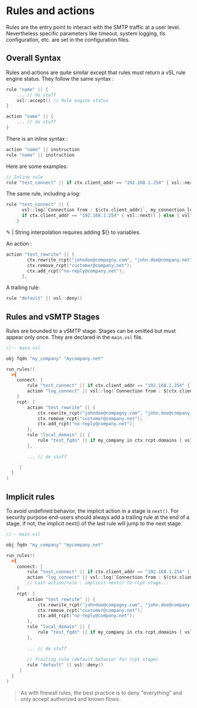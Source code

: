 # Rules and actions

Rules are the entry point to interact with the SMTP traffic at a user level.
Nevertheless specific parameters like timeout, system logging, tls configuration, etc. are set in the configuration files.

## Overall Syntax

Rules and actions are quite similar except that rules must return a vSL rule engine status.
They follow the same syntax :

```c
rule "name" || {
    ... // do stuff
    vsl::accept() // Rule engine status
}
```

```c
action "name" || {
    ... // do stuff
}
```

There is an inline syntax :

```c
action "name" || instruction
rule "name" || instruction
```

Here are some examples:

```c
// Inline rule
rule "test_connect" || if ctx.client_addr == "192.168.1.254" { vsl::next() } else { vsl::deny() }
```

The same rule, including a log:

```c
rule "test_connect" || {
      vsl::log(`Connection from : ${ctx.client_addr}`, my_connection_log);
      if ctx.client_addr == "192.168.1.254" { vsl::next() } else { vsl::deny() }
    }
```

&#9998; | String interpolation requires adding ${} to variables.

An action :

```c
action "test_rewrite" || {
        ctx.rewrite_rcpt("johndoe@compagny.com", "john.doe@company.net");
        ctx.remove_rcpt("customer@company.net");
        ctx.add_rcpt("no-reply@company.net");
      },
```

A trailing rule:

```c
rule "default" || vsl::deny() 
```

## Rules and vSMTP Stages

Rules are bounded to a vSMTP stage. Stages can be omitted but must appear only once. They are declared in the `main.vsl` file.

```c
//-- main.vsl

obj fqdn "my_company" "mycompany.net"

run_rules!(
  #{
    connect: [ 
        rule "test_connect" || if ctx.client_addr == "192.168.1.254" { vsl::next() } else { vsl::deny() },
        action "log_connect" || vsl::log(`Connection from : ${ctx.client_addr}`, my_connection_log),
    ]
    rcpt: [
        action "test_rewrite" || {
            ctx.rewrite_rcpt("johndoe@compagny.com", "john.doe@company.net");
            ctx.remove_rcpt("customer@company.net");
            ctx.add_rcpt("no-reply@company.net");
        },
        rule "local_domain" || {
            rule "test_fqdn" || if my_company in ctx.rcpt.domains { vsl::next() } else { vsl::deny() }
        },
        
        ... // do stuff

     ]
  }
)
```

## Implicit rules

To avoid undefined behavior, the implicit action in a stage is `next()`.
For security purpose end-users should always add a trailing rule at the end of a stage. if not, the implicit next() of the last rule will jump to the next stage.

```c
//-- main.vsl

obj fqdn "my_company" "mycompany.net"

run_rules!(
  #{
    connect: [ 
        rule "test_connect" || if ctx.client_addr == "192.168.1.254" { vsl::next() } else { vsl::deny() },
        action "log_connect" || vsl::log(`Connection from : ${ctx.client_addr}`, my_connection_log),
        // Last action/rule : implicit next() to rcpt stage...
    ]
    rcpt: [
        action "test_rewrite" || {
            ctx.rewrite_rcpt("johndoe@compagny.com", "john.doe@company.net");
            ctx.remove_rcpt("customer@company.net");
            ctx.add_rcpt("no-reply@company.net");
        },
        rule "local_domain" || {
            rule "test_fqdn" || if my_company in ctx.rcpt.domains { vsl::next() } else { vsl::deny() }
        },
        
        ... // do stuff
        
        // Trailing rule (default behavior for rcpt stage)
        rule "default" || vsl::deny() 
     ]
  }
)
```

> As with firewall rules, the best practice is to deny "everything" and only accept authorized and known flows.
